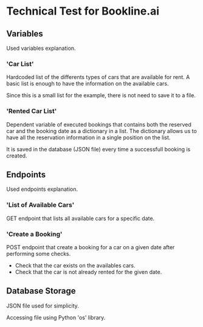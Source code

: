 # Technical Test for Bookline.ai

## Variables
 
Used variables explanation.

### 'Car List'

Hardcoded list of the differents types of cars that are available for rent. A basic list is enough to have the information on the available cars.

Since this is a small list for the example, there is not need to save it to a file.

### 'Rented Car List'

Dependent variable of executed bookings that contains both the reserved car and the booking date as a dictionary in a list. The dictionary allows us to have all the reservation information in a single position on the list.

It is saved in the database (JSON file) every time a successfull booking is created.

## Endpoints
 
Used endpoints explanation.

### 'List of Available Cars'

GET endpoint that lists all available cars for a specific date.

### 'Create a Booking'

POST endpoint that create a booking for a car on a given date after performing some checks.

 - Check that the car exists on the availables cars.
 - Check that the car is not already rented for the given date.

## Database Storage

JSON file used for simplicity.

Accessing file using Python 'os' library.
